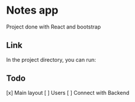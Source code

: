 # Notes app

Project done with React and bootstrap

## Link

In the project directory, you can run:

## Todo
[x] Main layout
[ ] Users
[ ] Connect with Backend 
 
